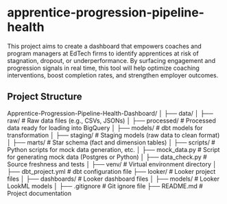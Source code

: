 # apprentice-progression-pipeline-health
This project aims to create a dashboard that empowers coaches and program managers at EdTech firms to identify apprentices at risk of stagnation, dropout, or underperformance. By surfacing engagement and progression signals in real time, this tool will help optimize coaching interventions, boost completion rates, and strengthen employer outcomes.

## Project Structure
Apprentice-Progression-Pipeline-Health-Dashboard/
│
├── data/
│   ├── raw/             # Raw data files (e.g., CSVs, JSONs)
│   ├── processed/       # Processed data ready for loading into BigQuery
│
├── models/              # dbt models for transformation
│   ├── staging/         # Staging models (raw data to clean format)
│   ├── marts/           # Star schema (fact and dimension tables)
│
├── scripts/             # Python scripts for mock data generation, etc.
│   ├── mock_data.py     # Script for generating mock data (Postgres or Python)
│   ├── data_check.py    # Source freshness and tests
│
├── venv/                # Virtual environment directory
│
├── dbt_project.yml      # dbt configuration file
├── looker/              # Looker project files
│   ├── dashboards/      # Looker dashboard files
│   ├── models/          # Looker LookML models
│
├── .gitignore           # Git ignore file 
├── README.md            # Project documentation
